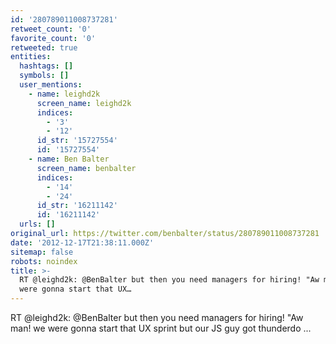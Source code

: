 ```yaml
---
id: '280789011008737281'
retweet_count: '0'
favorite_count: '0'
retweeted: true
entities:
  hashtags: []
  symbols: []
  user_mentions:
    - name: leighd2k
      screen_name: leighd2k
      indices:
        - '3'
        - '12'
      id_str: '15727554'
      id: '15727554'
    - name: Ben Balter
      screen_name: benbalter
      indices:
        - '14'
        - '24'
      id_str: '16211142'
      id: '16211142'
  urls: []
original_url: https://twitter.com/benbalter/status/280789011008737281
date: '2012-12-17T21:38:11.000Z'
sitemap: false
robots: noindex
title: >-
  RT @leighd2k: @BenBalter but then you need managers for hiring! "Aw man! we
  were gonna start that UX…
---
```


RT @leighd2k: @BenBalter but then you need managers for hiring! "Aw man! we were gonna start that UX sprint but our JS guy got thunderdo ...